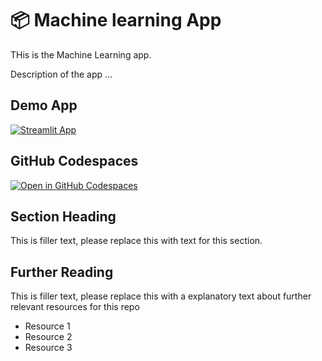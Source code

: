 # 📦 Machine learning App

THis is the Machine Learning app.

Description of the app ...

## Demo App

[![Streamlit App](https://static.streamlit.io/badges/streamlit_badge_black_white.svg)](https://dev-machineLearning.streamlit.app/)

## GitHub Codespaces

[![Open in GitHub Codespaces](https://github.com/codespaces/badge.svg)](https://codespaces.new/streamlit/app-starter-kit?quickstart=1)

## Section Heading

This is filler text, please replace this with text for this section.

## Further Reading

This is filler text, please replace this with a explanatory text about further relevant resources for this repo
- Resource 1
- Resource 2
- Resource 3
